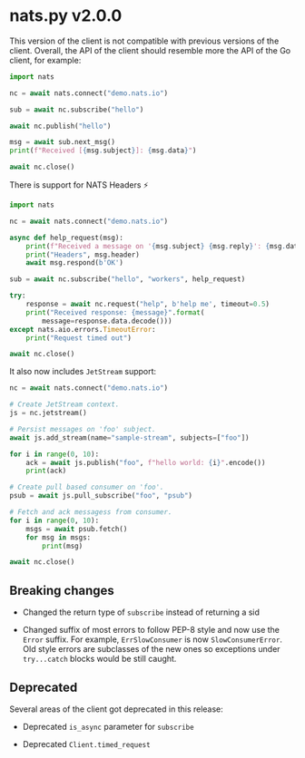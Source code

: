 # nats.py v2.0.0

This version of the client is not compatible with previous versions
of the client.  Overall, the API of the client should resemble more
the API of the Go client, for example:

```python
import nats

nc = await nats.connect("demo.nats.io")

sub = await nc.subscribe("hello")

await nc.publish("hello")

msg = await sub.next_msg()
print(f"Received [{msg.subject}]: {msg.data}")

await nc.close()
```

There is support for NATS Headers ⚡

```python
import nats

nc = await nats.connect("demo.nats.io")

async def help_request(msg):
    print(f"Received a message on '{msg.subject} {msg.reply}': {msg.data.decode()}")
    print("Headers", msg.header)
    await msg.respond(b'OK')

sub = await nc.subscribe("hello", "workers", help_request)

try:
    response = await nc.request("help", b'help me', timeout=0.5)
    print("Received response: {message}".format(
        message=response.data.decode()))
except nats.aio.errors.TimeoutError:
    print("Request timed out")

await nc.close()
```

It also now includes `JetStream` support:

```python
nc = await nats.connect("demo.nats.io")

# Create JetStream context.
js = nc.jetstream()

# Persist messages on 'foo' subject.
await js.add_stream(name="sample-stream", subjects=["foo"])

for i in range(0, 10):
    ack = await js.publish("foo", f"hello world: {i}".encode())
    print(ack)

# Create pull based consumer on 'foo'.
psub = await js.pull_subscribe("foo", "psub")

# Fetch and ack messagess from consumer.
for i in range(0, 10):
    msgs = await psub.fetch()
    for msg in msgs:
        print(msg)

await nc.close()
```

## Breaking changes

- Changed the return type of `subscribe` instead of returning a sid

- Changed suffix of most errors to follow PEP-8 style and now use the `Error` suffix.  For example, `ErrSlowConsumer` is now `SlowConsumerError`.  Old style errors are subclasses of the new ones so exceptions under `try...catch` blocks would be still caught.

## Deprecated

Several areas of the client got deprecated in this release:

- Deprecated `is_async` parameter for `subscribe`

- Deprecated `Client.timed_request`

